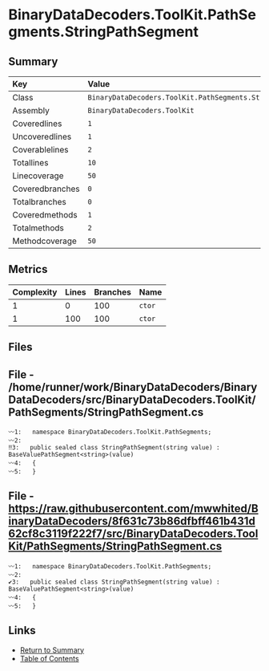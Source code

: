 ﻿# BinaryDataDecoders.ToolKit.PathSegments.StringPathSegment

## Summary

| Key             | Value                                                       |
| :-------------- | :---------------------------------------------------------- |
| Class           | `BinaryDataDecoders.ToolKit.PathSegments.StringPathSegment` |
| Assembly        | `BinaryDataDecoders.ToolKit`                                |
| Coveredlines    | `1`                                                         |
| Uncoveredlines  | `1`                                                         |
| Coverablelines  | `2`                                                         |
| Totallines      | `10`                                                        |
| Linecoverage    | `50`                                                        |
| Coveredbranches | `0`                                                         |
| Totalbranches   | `0`                                                         |
| Coveredmethods  | `1`                                                         |
| Totalmethods    | `2`                                                         |
| Methodcoverage  | `50`                                                        |

## Metrics

| Complexity | Lines | Branches | Name    |
| :--------- | :---- | :------- | :------ |
| 1          | 0     | 100      | `ctor`  |
| 1          | 100   | 100      | `ctor`  |

## Files

## File - /home/runner/work/BinaryDataDecoders/BinaryDataDecoders/src/BinaryDataDecoders.ToolKit/PathSegments/StringPathSegment.cs

```CSharp
〰1:   namespace BinaryDataDecoders.ToolKit.PathSegments;
〰2:   
‼3:   public sealed class StringPathSegment(string value) : BaseValuePathSegment<string>(value)
〰4:   {
〰5:   }
```

## File - https://raw.githubusercontent.com/mwwhited/BinaryDataDecoders/8f631c73b86dfbff461b431d62cf8c3119f222f7/src/BinaryDataDecoders.ToolKit/PathSegments/StringPathSegment.cs

```CSharp
〰1:   namespace BinaryDataDecoders.ToolKit.PathSegments;
〰2:   
✔3:   public sealed class StringPathSegment(string value) : BaseValuePathSegment<string>(value)
〰4:   {
〰5:   }
```

## Links

* [Return to Summary](Summary.md)
* [Table of Contents](../TOC.md)

